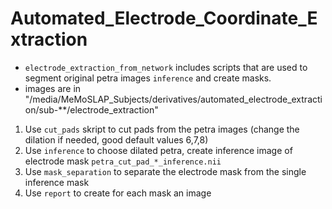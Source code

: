 # Automated_Electrode_Coordinate_Extraction

- `electrode_extraction_from_network` includes scripts that are used to segment original petra images `inference` and create masks.
- images are in "/media/MeMoSLAP_Subjects/derivatives/automated_electrode_extraction/sub-**/electrode_extraction"

1. Use `cut_pads` skript to cut pads from the petra images (change the dilation if needed, good default values 6,7,8)
2. Use `inference` to choose dilated petra, create inference image of electrode mask `petra_cut_pad_*_inference.nii` 
3. Use `mask_separation` to separate the electrode mask from the single inference mask
4. Use `report` to create for each mask an image